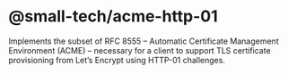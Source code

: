 # @small-tech/acme-http-01

Implements the subset of RFC 8555 – Automatic Certificate Management Environment (ACME) – necessary for a client to support TLS certificate provisioning from Let’s Encrypt using HTTP-01 challenges.

